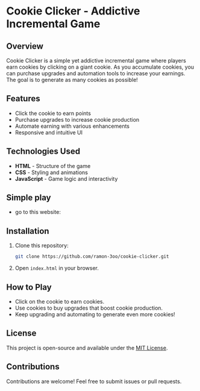 # Cookie Clicker - Addictive Incremental Game

## Overview  
Cookie Clicker is a simple yet addictive incremental game where players earn cookies by clicking on a giant cookie. As you accumulate cookies, you can purchase upgrades and automation tools to increase your earnings. The goal is to generate as many cookies as possible!

## Features  
- Click the cookie to earn points  
- Purchase upgrades to increase cookie production  
- Automate earning with various enhancements  
- Responsive and intuitive UI  

## Technologies Used  
- **HTML** - Structure of the game  
- **CSS** - Styling and animations  
- **JavaScript** - Game logic and interactivity  

## Simple play
- go to this website:

## Installation  
1. Clone this repository:  
   ```sh
   git clone https://github.com/ramon-3oo/cookie-clicker.git
   ```
2. Open `index.html` in your browser.  

## How to Play  
- Click on the cookie to earn cookies.  
- Use cookies to buy upgrades that boost cookie production.  
- Keep upgrading and automating to generate even more cookies!

## License  
This project is open-source and available under the [MIT License](LICENSE).  

## Contributions  
Contributions are welcome! Feel free to submit issues or pull requests.  
